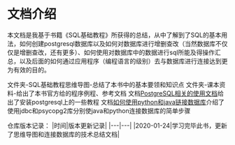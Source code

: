 # 文档介绍

本文档是我基于书籍《SQL基础教程》所获得的总结，从中了解到了SQL的基本用法，如何创建postgresql数据库以及如何对数据库进行增删查改（当然数据库不仅仅是增删查改，还有更多）、如何使用对数据库中的数据进行sql所能及得操作汇总，以及后面的如何通过应用程序（编程语言的级别）去与数据库进行连接达到更为有效的目的。

文件夹-SQL基础教程思维导图-总结了本书中的基本要领和知识点
文件夹-课本资料-给出了本书官方给的程序例程、参考文档
文档[PostgreSQL相关的使用文档](SQL基础教程\PostgreSQL相关的使用文档.md)给出了安装postgresql上的一些教程
文档[如何使用python和java链接数据库](SQL基础教程\SQL基础教程思维导图\如何使用python和java链接数据库.md)介绍了使用jdbc和psycopg2库分别使java和python连接数据库的简单步骤

仓库版本记录：
|时间|版本更新记录|
|---|---|
|2020-01-24|学习完毕此书，更新了思维导图和连接数据库的技术总结文档|